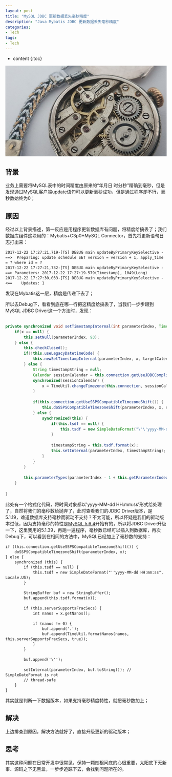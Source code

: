 ```yaml
---
layout: post
title: "MySQL JDBC 更新数据丢失毫秒精度"
description: "Java Mybatis JDBC 更新数据丢失毫秒精度"
categories: 
- Tech
tags:
- Tech
---
```


* content
{:toc}

![MySQL-Lose-Precision](/css/pics/2017-12-25-mysql-lose-precision.jpg)

## 背景

业务上需要将MySQL表中的时间精度由原来的“年月日 时分秒”精确到毫秒，但是发现通过MySQL客户端update语句可以更新毫秒成功，但是通过程序却不行，毫秒数始终为0；

## 原因

经过以上背景描述，第一反应是用程序更新数据库有问题，将精度给搞丢了；我们数据库组件这块用的：Mybatis+C3p0+MySQL Connector，首先将更新语句日志打出来：

```
2017-12-22 17:27:21,719-[TS] DEBUG main updateByPrimaryKeySelective - ==>  Preparing: update schedule SET version = version + 1, apply_time = ? where id = ?
2017-12-22 17:27:21,732-[TS] DEBUG main updateByPrimaryKeySelective - ==> Parameters: 2017-12-22 17:27:19.579(Timestamp), 1049(Long)
2017-12-22 17:27:30,033-[TS] DEBUG main updateByPrimaryKeySelective - <==    Updates: 1

```

发现在Mybatis这一层，精度是传递下去了；

所以去Debug下，看看到底在哪一行把这精度给搞丢了，当我们一步步跟到MySQL JDBC Driver这一个方法时，发现：

```Java

private synchronized void setTimestampInternal(int parameterIndex, Timestamp x, Calendar targetCalendar, TimeZone tz, boolean rollForward) throws SQLException {
    if(x == null) {
        this.setNull(parameterIndex, 93);
    } else {
        this.checkClosed();
        if(!this.useLegacyDatetimeCode) {
            this.newSetTimestampInternal(parameterIndex, x, targetCalendar);
        } else {
            String timestampString = null;
            Calendar sessionCalendar = this.connection.getUseJDBCCompliantTimezoneShift()?this.connection.getUtcCalendar():this.getCalendarInstanceForSessionOrNew();
            synchronized(sessionCalendar) {
                x = TimeUtil.changeTimezone(this.connection, sessionCalendar, targetCalendar, x, tz, this.connection.getServerTimezoneTZ(), rollForward);
            }

            if(this.connection.getUseSSPSCompatibleTimezoneShift()) {
                this.doSSPSCompatibleTimezoneShift(parameterIndex, x, sessionCalendar);
            } else {
                synchronized(this) {
                    if(this.tsdf == null) {
                        this.tsdf = new SimpleDateFormat("\'\'yyyy-MM-dd HH:mm:ss\'\'", Locale.US);
                    }

                    timestampString = this.tsdf.format(x);
                    this.setInternal(parameterIndex, timestampString);
                }
            }
        }

        this.parameterTypes[parameterIndex - 1 + this.getParameterIndexOffset()] = 93;
    }

}

```

此处有一个格式化代码，将时间对象都以'yyyy-MM-dd HH:mm:ss'形式给处理了，自然将我们的毫秒数给抛弃了，此时查看我们的JDBC Driver版本，是5.1.19，难道数据库支持毫秒而驱动不支持？不太可能，所以怀疑是我们的驱动版本过低，因为支持毫秒的特性是[MySQL 5.6.4](https://dev.mysql.com/doc/refman/5.6/en/fractional-seconds.html)开始有的，所以将JDBC Driver升级一下，这里我用的5.1.39，再跑一遍程序，毫秒数已经可以插入到数据库，再次Debug下，可以看到在相同的方法中，MySQL已经加上了毫秒数的支持：

```
if (this.connection.getUseSSPSCompatibleTimezoneShift()) {
    doSSPSCompatibleTimezoneShift(parameterIndex, x);
} else {
    synchronized (this) {
        if (this.tsdf == null) {
            this.tsdf = new SimpleDateFormat("''yyyy-MM-dd HH:mm:ss", Locale.US);
        }

        StringBuffer buf = new StringBuffer();
        buf.append(this.tsdf.format(x));

        if (this.serverSupportsFracSecs) {
            int nanos = x.getNanos();

            if (nanos != 0) {
                buf.append('.');
                buf.append(TimeUtil.formatNanos(nanos, this.serverSupportsFracSecs, true));
            }
        }

        buf.append('\'');

        setInternal(parameterIndex, buf.toString()); // SimpleDateFormat is not
        // thread-safe
    }
}

```

其实就是判断一下数据版本，如果支持毫秒精度特性，就把毫秒数加上；

## 解决

上边排查到原因，解决方法就好了，直接升级更新的驱动版本；

## 思考

其实这种问题在日常开发中很常见，保持一颗刨根问底的心很重要，太阳底下无新事、源码之下无黑盒，一步步追踪下去，会找到问题所在的。
